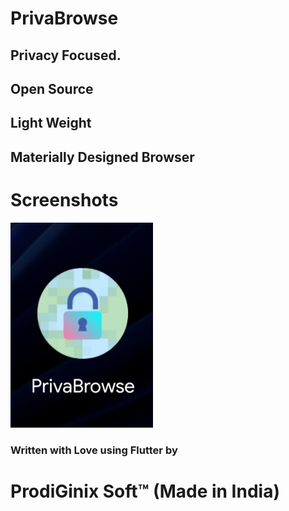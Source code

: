 # PrivaBrowse
## Privacy Focused.
## Open Source
## Light Weight
## Materially Designed Browser
# Screenshots
<img src="https://raw.githubusercontent.com/gautam7-github/PrivaBrowse/main/Screenshot_20210620_130213.jpg">

### Written with Love using Flutter by 
# ProdiGinix Soft™ (Made in India)
